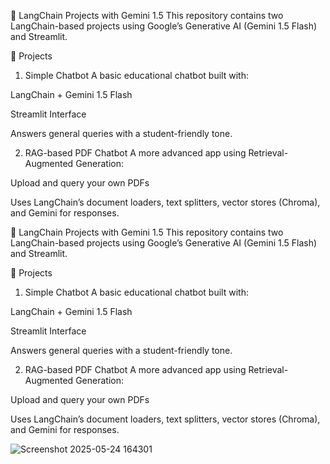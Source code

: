 🧠 LangChain Projects with Gemini 1.5
This repository contains two LangChain-based projects using Google’s Generative AI (Gemini 1.5 Flash) and Streamlit.

🚀 Projects
1. Simple Chatbot
A basic educational chatbot built with:

LangChain + Gemini 1.5 Flash

Streamlit Interface

Answers general queries with a student-friendly tone.

2. RAG-based PDF Chatbot
A more advanced app using Retrieval-Augmented Generation:

Upload and query your own PDFs

Uses LangChain’s document loaders, text splitters, vector stores (Chroma), and Gemini for responses.

🧠 LangChain Projects with Gemini 1.5
This repository contains two LangChain-based projects using Google’s Generative AI (Gemini 1.5 Flash) and Streamlit.

🚀 Projects
1. Simple Chatbot
A basic educational chatbot built with:

LangChain + Gemini 1.5 Flash

Streamlit Interface

Answers general queries with a student-friendly tone.

2. RAG-based PDF Chatbot
A more advanced app using Retrieval-Augmented Generation:

Upload and query your own PDFs

Uses LangChain’s document loaders, text splitters, vector stores (Chroma), and Gemini for responses.

![Screenshot 2025-05-24 164301](https://github.com/user-attachments/assets/4f4ad369-a428-4c3c-a91b-7f2875102d8a)


